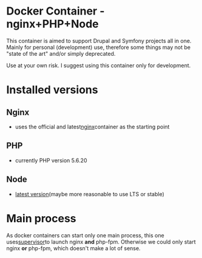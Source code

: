 # Docker Container - nginx+PHP+Node

This container is aimed to support Drupal and Symfony projects all in one. Mainly for personal (development) use, therefore some things may not be "state of the art" and/or simply deprecated.

Use at your own risk. I suggest using this container only for development.

# Installed versions
## Nginx
- uses the official and latest[nginx](https://hub.docker.com/_/nginx/)container as the starting point

## PHP
- currently PHP version 5.6.20

## Node
- [latest version](https://nodejs.org/en/download/current/)(maybe more reasonable to use LTS or stable)

# Main process
As docker containers can start only one main process, this one uses[supervisor](http://supervisord.org/index.html)to launch nginx __and__ php-fpm. Otherwise we could only start nginx __or__ php-fpm, which doesn't make a lot of sense.
